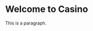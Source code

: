 <!DOCTYPE html>
<html>
<head>

</head>
<body>

<h1>Welcome to Casino</h1>
<p>This is a paragraph.</p>

</body>
</html>
